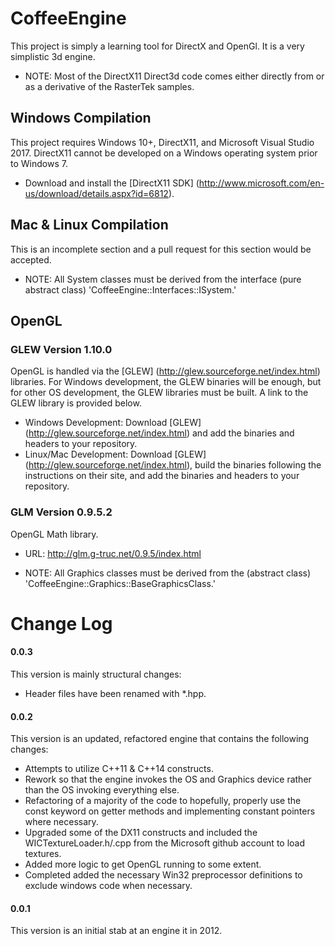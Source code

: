 CoffeeEngine
===========

This project is simply a learning tool for DirectX and OpenGl.  It is a very simplistic 3d engine.

* NOTE: Most of the DirectX11 Direct3d code comes either directly from or as a derivative of the RasterTek samples.

Windows Compilation
-----------

This project requires Windows 10+, DirectX11, and Microsoft Visual Studio 2017.
DirectX11 cannot be developed on a Windows operating system prior to Windows 7.

* Download and install the [DirectX11 SDK] (http://www.microsoft.com/en-us/download/details.aspx?id=6812).

Mac & Linux Compilation
-----------

This is an incomplete section and a pull request for this section would be accepted.

* NOTE: All System classes must be derived from the interface (pure abstract class) 'CoffeeEngine::Interfaces::ISystem.'

OpenGL 
-----------

### GLEW Version 1.10.0 ###

OpenGL is handled via the [GLEW] (http://glew.sourceforge.net/index.html) libraries.  For Windows development, the GLEW binaries will be enough, but for other OS development, the GLEW libraries must be built.  A link to the GLEW library is provided below.

* Windows Development: Download [GLEW] (http://glew.sourceforge.net/index.html) and add the binaries and headers to your repository.
* Linux/Mac Development: Download [GLEW] (http://glew.sourceforge.net/index.html), build the binaries following the instructions on their site, and add the binaries and headers to your repository.

### GLM Version 0.9.5.2 ###

OpenGL Math library.

* URL: http://glm.g-truc.net/0.9.5/index.html

* NOTE: All Graphics classes must be derived from the (abstract class) 'CoffeeEngine::Graphics::BaseGraphicsClass.'

Change Log
===========

#### 0.0.3
This version is mainly structural changes:
* Header files have been renamed with *.hpp.

#### 0.0.2
This version is an updated, refactored engine that contains the following changes:
* Attempts to utilize C++11 & C++14 constructs.
* Rework so that the engine invokes the OS and Graphics device rather than the OS invoking everything else.
* Refactoring of a majority of the code to hopefully, properly use the const keyword on getter methods and implementing constant pointers where necessary.
* Upgraded some of the DX11 constructs and included the WICTextureLoader.h/.cpp from the Microsoft github account to load textures.
* Added more logic to get OpenGL running to some extent.
* Completed added the necessary Win32 preprocessor definitions to exclude windows code when necessary.

#### 0.0.1
This version is an initial stab at an engine it in 2012.